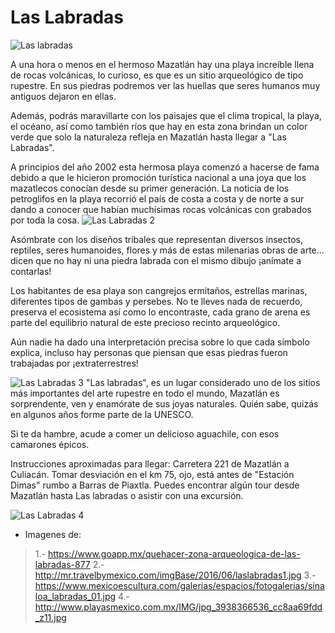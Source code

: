 # Las Labradas #

![Las labradas](https://www.goapp.mx/quehacer-zona-arqueologica-de-las-labradas-877)

A una hora o menos en el hermoso Mazatlán hay una playa increíble llena de rocas volcánicas, lo curioso, es que es un sitio arqueológico de tipo rupestre. En sus piedras podremos ver las huellas que seres humanos muy antiguos dejaron en ellas.

Además, podrás maravillarte con los paisajes que el clima tropical, la playa, el océano, así como también ríos que hay en esta zona brindan un color verde que solo la naturaleza refleja en Mazatlán hasta llegar a "Las Labradas".

A principios del año 2002 esta hermosa playa comenzó a hacerse de fama debido a que le hicieron promoción turística nacional a una joya que los mazatlecos conocían desde su primer generación. La noticia de los petroglifos en la playa recorrió el país de costa a costa y de norte a sur dando a conocer que habían muchísimas rocas volcánicas con grabados por toda la cosa.
![Las Labradas 2](http://mr.travelbymexico.com/imgBase/2016/06/laslabradas1.jpg)

Asómbrate con los diseños tribales que representan diversos insectos, reptiles, seres humanoides, flores y más de estas milenarias obras de arte... dicen que no hay ni una piedra labrada con el mismo dibujo ¡anímate a contarlas!

Los habitantes de esa playa son cangrejos ermitaños, estrellas marinas, diferentes tipos de gambas y persebes. No te lleves nada de recuerdo, preserva el ecosistema así como lo encontraste, cada grano de arena es parte del equilibrio natural de este precioso recinto arqueológico.

Aún nadie ha dado una interpretación precisa sobre lo que cada símbolo explica, incluso hay personas que piensan que esas piedras fueron trabajadas por ¡extraterrestres!

![Las Labradas 3](https://www.mexicoescultura.com/galerias/espacios/fotogalerias/sinaloa_labradas_01.jpg)
"Las labradas", es un lugar considerado uno de los sitios más importantes del arte rupestre en todo el mundo, Mazatlán es sorprendente, ven y enamórate de sus joyas naturales. Quién sabe, quizás en algunos años forme parte de la UNESCO.

Si te da hambre, acude a comer un delicioso aguachile, con esos camarones épicos.

Instrucciones aproximadas para llegar:
Carretera 221 de Mazatlán a Culiacán. Tomar desviación en el km 75, ojo, está antes de "Estación Dimas" rumbo a Barras de Piaxtla.
Puedes encontrar algún tour desde Mazatlán hasta Las labradas o asistir con una excursión.

![Las Labradas 4](http://www.playasmexico.com.mx/IMG/jpg_3938366536_cc8aa69fdd_z11.jpg)



* Imagenes de:

>1.- https://www.goapp.mx/quehacer-zona-arqueologica-de-las-labradas-877
>2.- http://mr.travelbymexico.com/imgBase/2016/06/laslabradas1.jpg
>3.- https://www.mexicoescultura.com/galerias/espacios/fotogalerias/sinaloa_labradas_01.jpg
>4.- http://www.playasmexico.com.mx/IMG/jpg_3938366536_cc8aa69fdd_z11.jpg
